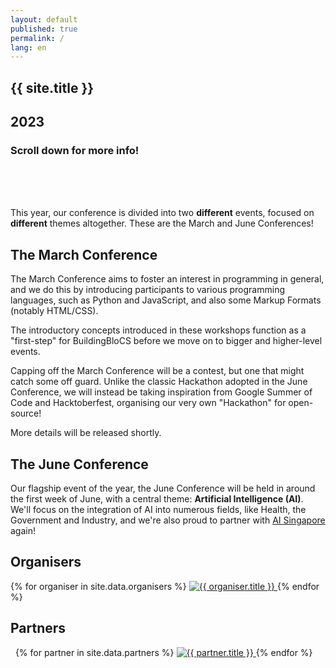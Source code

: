 ```yaml
---
layout: default
published: true
permalink: /
lang: en
---
```


<section class="jumbo">
    <div class="main-div">
        <h1>{{ site.title }}</h1>
        <h1><span class="huge">2023</span></h1>
        <!-- <h4>Thursday 2 June - Saturday 4 June</h4> -->
        <!-- <h4>NUS School of Computing / Online</h4> -->
	    <!-- <h4><a class="btn" href="{{ site.baseurl }}/events/june-conference/">Find Out More!</a></h4> -->
	    <h3> Scroll down for more info! </h3>
    </div>
</section>
<br><br><br>


This year, our conference is divided into two **different** events, focused on **different** themes altogether. These are the March and June Conferences!

## The March Conference

The March Conference aims to foster an interest in programming in general, and we do this by introducing participants to various programming languages, such as Python and JavaScript, and also some Markup Formats (notably HTML/CSS).

The introductory concepts introduced in these workshops function as a "first-step" for BuildingBloCS before we move on to bigger and higher-level events.

Capping off the March Conference will be a contest, but one that might catch some off guard. Unlike the classic Hackathon adopted in the June Conference, we will instead be taking inspiration from Google Summer of Code and Hacktoberfest, organising our very own "Hackathon" for open-source!

More details will be released shortly.


## The June Conference

Our flagship event of the year, the June Conference will be held in around the first week of June, with a central theme: **Artificial Intelligence (AI)**. We'll focus on the integration of AI into numerous fields, like Health, the Government and Industry, and we're also proud to partner with <a href="https://aisingapore.org/">AI Singapore</a> again!


 <!-- in their new <a href="https://aisingapore.org/student-outreach-programme/">AI Student Outreach Programme</a> which encourages students to form Student User Groups (SUG) to promote AI literacy and experiment with our open-source AI tools ‘AI BRICKS’ to develop solutions for their schools and real-world needs. -->

<!-- With the increasing importance of Computing education and AI literacy globally as well as disruptive emerging blockchain technologies, this year's focus areas will be on Computational Thinking, Artificial Intelligence and Blockchain Education! -->

<!-- We are proud to partner with <a href="https://aisingapore.org/">AI Singapore</a> again in their new <a href="https://aisingapore.org/student-outreach-programme/">AI Student Outreach Programme</a> which encourages students to form Student User Groups (SUG) to promote AI literacy and experiment with our open-source AI tools ‘AI BRICKS’ to develop solutions for their schools and real-world needs.

Learn about <a href="https://www.youtube.com/watch?v=KI3INCiyst8&t=905s">Introduction to Blockchain</a> and <a href="https://www.youtube.com/watch?v=kde1nxLN43w&t=382s">Introduction to NFTs</a> by <a href="https://www.tzapac.com/">TZAPAC</a>, official industry partner of <a href="https://noisg.comp.nus.edu.sg/noi/">National Olympiad in Informatics 2023</a>. -->

<!-- ## Schedule

This year, BuildingBloCS' main June Conference will be held over 3 days in a hybrid manner! Please refer to the schedule below for more details:

{% for day in site.data.schedule %}
{% if site.data.schedule.size > 1 %}<h2>Day {{ day.day }}</h2>{% endif %}
<table width="80%">
    {% for activity in day.activities %}
    <tr>
        <td>{{ activity.time }}</td>
        <td width="80%">{{ activity.title }}</td>
    </tr>
    {% endfor %}
</table>
{% endfor %} -->

## Organisers

<section class="organisers">
    {% for organiser in site.data.organisers %}
    <a href="{{ organiser.url }}">
        <img src="{{ site.baseurl }}/assets/img/{{ organiser.img }}" title="{{ organiser.title }}" />
    </a>
    {% endfor %}
</section>

## Partners

<section class="organisers">
    {% for partner in site.data.partners %}
    <a href="{{ partner.url }}">
        <img src="{{ site.baseurl }}/assets/img/{{ partner.img }}" title="{{ partner.title }}" />
    </a>
    {% endfor %}
</section>
